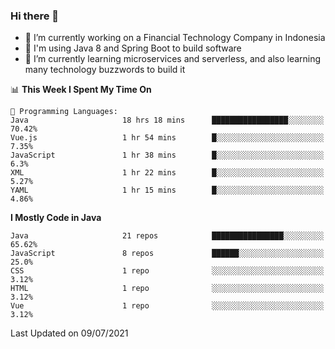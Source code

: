 ### Hi there 👋

<!--
**mazzama/mazzama** is a ✨ _special_ ✨ repository because its `README.md` (this file) appears on your GitHub profile.

Here are some ideas to get you started:

- 🔭 I’m currently working on ...
- 🌱 I’m currently learning ...
- 👯 I’m looking to collaborate on ...
- 🤔 I’m looking for help with ...
- 💬 Ask me about ...
- 📫 How to reach me: ...
- 😄 Pronouns: ...
- ⚡ Fun fact: ...
-->

- 🔭 I’m currently working on a Financial Technology Company in Indonesia
- :gun: I'm using Java 8 and Spring Boot to build software
- 🌱 I’m currently learning microservices and serverless, and also learning many technology buzzwords to build it

<!--START_SECTION:waka-->
📊 **This Week I Spent My Time On** 

```text
💬 Programming Languages: 
Java                     18 hrs 18 mins      █████████████████░░░░░░░░   70.42% 
Vue.js                   1 hr 54 mins        █░░░░░░░░░░░░░░░░░░░░░░░░   7.35% 
JavaScript               1 hr 38 mins        █░░░░░░░░░░░░░░░░░░░░░░░░   6.3% 
XML                      1 hr 22 mins        █░░░░░░░░░░░░░░░░░░░░░░░░   5.27% 
YAML                     1 hr 15 mins        █░░░░░░░░░░░░░░░░░░░░░░░░   4.86%

```

**I Mostly Code in Java** 

```text
Java                     21 repos            ████████████████░░░░░░░░░   65.62% 
JavaScript               8 repos             ██████░░░░░░░░░░░░░░░░░░░   25.0% 
CSS                      1 repo              ░░░░░░░░░░░░░░░░░░░░░░░░░   3.12% 
HTML                     1 repo              ░░░░░░░░░░░░░░░░░░░░░░░░░   3.12% 
Vue                      1 repo              ░░░░░░░░░░░░░░░░░░░░░░░░░   3.12%

```



 Last Updated on 09/07/2021
<!--END_SECTION:waka-->